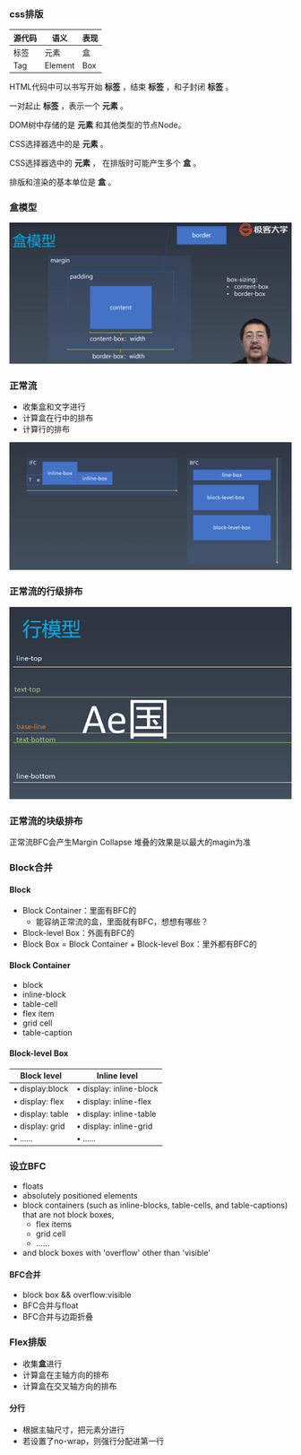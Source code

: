 ### css排版

| 源代码 | 语义    | 表现 |
| ------ | ------- | ---- |
| 标签   | 元素    | 盒   |
| Tag    | Element | Box  |

HTML代码中可以书写开始 **标签** ，结束 **标签**  ，和子封闭  **标签** 。

一对起止  **标签** ，表示一个  **元素**  。

DOM树中存储的是  **元素** 和其他类型的节点Node。

CSS选择器选中的是   **元素**  。

CSS选择器选中的  **元素**  ， 在排版时可能产生多个 **盒**   。

排版和渲染的基本单位是  **盒** 。

### 盒模型

![](../images/he.png)

### 正常流

- 收集盒和文字进行
- 计算盒在行中的排布
- 计算行的排布

<img src="../images/he2.png" style="zoom:67%;" />

### 正常流的行级排布

![](../images/he3.png)

### 正常流的块级排布

正常流BFC会产生Margin Collapse  堆叠的效果是以最大的magin为准



### Block合并

#### Block

- Block Container：里面有BFC的
  - 能容纳正常流的盒，里面就有BFC，想想有哪些？ 
- Block-level Box：外面有BFC的 
-  Block Box = Block Container + Block-level Box：里外都有BFC的

#### Block Container

- block
-  inline-block
- table-cell
-  flex item
-  grid cell
-  table-caption

#### Block-level Box

| Block level      | Inline level            |
| ---------------- | ----------------------- |
| • display:block  | • display: inline-block |
| • display: flex  | • display: inline-flex  |
| • display: table | • display: inline-table |
| • display: grid  | • display: inline-grid  |
| • ......         | • ......                |

### 设立BFC

- floats
- absolutely positioned elements
- block containers (such as inline-blocks, table-cells, and table-captions) that are not block boxes,
  - flex items
  - grid cell
  - ......
- and block boxes with 'overflow' other than 'visible'

#### BFC合并

- block box && overflow:visible
- BFC合并与float
- BFC合并与边距折叠

### Flex排版

- 收集**盒**进行
- 计算盒在主轴方向的排布
- 计算盒在交叉轴方向的排布

#### 分行

- 根据主轴尺寸，把元素分进行
- 若设置了no-wrap，则强行分配进第一行
